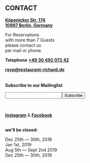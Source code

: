 ## CONTACT

**[Köpenicker Str. 174  
10997 Berlin, Germany](https://goo.gl/maps/b3Jp7LKoGK52)**

For Reservations  
with more than 7 Guests  
please contact us  
per mail or phone.

**Telephone** **[+49 30 492 072 42](tel:+493049207242)**

**[rsvp@restaurant-richard.de](mailto:rsvp@restaurant-richard.de)**
<br>
<br>
<br>
**Subscribe to our Mailinglist**

<!-- Begin MailChimp Signup Form -->
<div id="mc_embed_signup">
<form action="https://restaurant-richard.us15.list-manage.com/subscribe/post?u=a092c2267a385edb1128004ae&amp;id=a89f08624c" method="post" id="mc-embedded-subscribe-form" name="mc-embedded-subscribe-form" class="validate" target="_blank" novalidate>
    <div id="mc_embed_signup_scroll">

<div class="mc-field-group">
	<input type="email" value=""  name="EMAIL" class="required email" id="mce-EMAIL"><input type="submit" value="Subscribe" name="subscribe" id="mc-embedded-subscribe" class="button">
</div>
	<div id="mce-responses" class="clear">
		<div class="response" id="mce-error-response" style="display:none"></div>
		<div class="response" id="mce-success-response" style="display:none"></div>
	</div>    <!-- real people should not fill this in and expect good things - do not remove this or risk form bot signups-->
    <div style="position: absolute; left: -5000px;" aria-hidden="true"><input type="text" name="b_a092c2267a385edb1128004ae_a89f08624c" tabindex="-1" value=""></div>

</form>
</div>

<!--End mc_embed_signup-->
<br>

<u>**[Instagram](https://www.instagram.com/restaurantrichard/)**</u> & <u>**[Facebook](https://www.facebook.com/RESTAURANT.RICHARD.BERLIN/)**</u>
<br>
<br>

**we'll be closed:**

Dec 25th — 30th, 2018  
Jan 1st, 2019  
Aug 5th — Sept 2nd 2019  
Dec 25th — 30th, 2019
